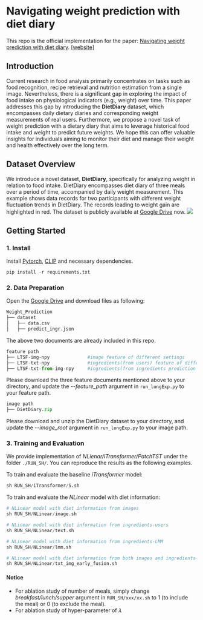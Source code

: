 # Navigating weight prediction with diet diary
This repo is the official implementation for the paper: [Navigating weight prediction with diet diary](https://www.arxiv.org/abs/2408.05445). [[website]](https://yxg1005.github.io/weight-prediction)

## Introduction
Current research in food analysis primarily concentrates on tasks such as food recognition, recipe retrieval and nutrition estimation from a single image. Nevertheless, there is a significant gap in exploring the impact of food intake on physiological indicators (e.g., weight) over time. This paper addresses this gap by introducing the **DietDiary** dataset, which encompasses daily dietary diaries and corresponding weight measurements of real users. Furthermore, we propose a novel task of weight prediction with a dietary diary that aims to leverage historical food intake and weight to predict future weights. We hope this can offer valuable insights for individuals aiming to monitor their diet and manage their weight and health effectively over the long term.

## Dataset Overview
We introduce a novel dataset, **DietDiary**, specifically for analyzing weight in relation to food intake. DietDiary encompasses diet diary of three meals over a period of time, accompanied by daily weight measurement. This example shows data records for two participants with different weight fluctuation trends in DietDiary. The records leading to weight gain are highlighted in red. The dataset is publicly available at [Google Drive](https://drive.google.com/drive/folders/1XYkdJAlY-PIPd3MQWNnX9jlOvOs2RZ36?usp=sharing) now.
![](.//pics//dataset-example.png)

## Getting Started
### 1. Install
Install [Pytorch](https://pytorch.org/get-started/locally/), [CLIP](https://github.com/openai/CLIP) and necessary dependencies.
```python
pip install -r requirements.txt
```

### 2. Data Preparation
Open the  [Google Drive](https://drive.google.com/drive/folders/1XYkdJAlY-PIPd3MQWNnX9jlOvOs2RZ36?usp=sharing) and download files as following:
```python
Weight_Prediction
├── dataset
│   ├── data.csv
│   ├── predict_ingr.json
```
The above two documents are already included in this repo.  

```python
feature path
├── LTSF-img-npy              #image feature of different settings
├── LTSF-txt-npy              #ingredients(from users) feature of different settings
├── LTSF-txt-from-img-npy     #ingredients(from ingredients prediction model) feature of different settings
```
Please download the three feature documents mentioned above to your directory, and update the *--feature_path* argument in `run_longExp.py` to your feature path.

```python
image path
├── DietDiary.zip
```
Please download and unzip the DietDiary dataset to your directory, and update the *--image_root* argument in `run_longExp.py` to your image path.

### 3. Training and Evaluation
We provide implementation of *NLienar/iTransformer/PatchTST* under the folder `./RUN_SH/`. You can reproduce the results as the following examples.

To train and evaluate the baseline *iTransformer* model:
```python
sh RUN_SH/iTransformer/S.sh
```
To train and evaluate the *NLinear* model with diet information:
```python
# NLinear model with diet information from images
sh RUN_SH/NLinear/image.sh

# NLinear model with diet information from ingredients-users
sh RUN_SH/NLinear/text.sh

# NLinear model with diet information from ingredients-LMM
sh RUN_SH/NLinear/lmm.sh

# NLinear model with diet information from both images and ingredients-users
sh RUN_SH/NLinear/txt_img_early_fusion.sh
```

#### Notice
* For ablation study of number of meals, simply change *breakfast/lunch/supper* argument in `RUN_SH/xxx/xx.sh` to 1 (to include the meal) or 0 (to exclude the meal).
* For ablation study of hyper-parameter of 𝜆 


